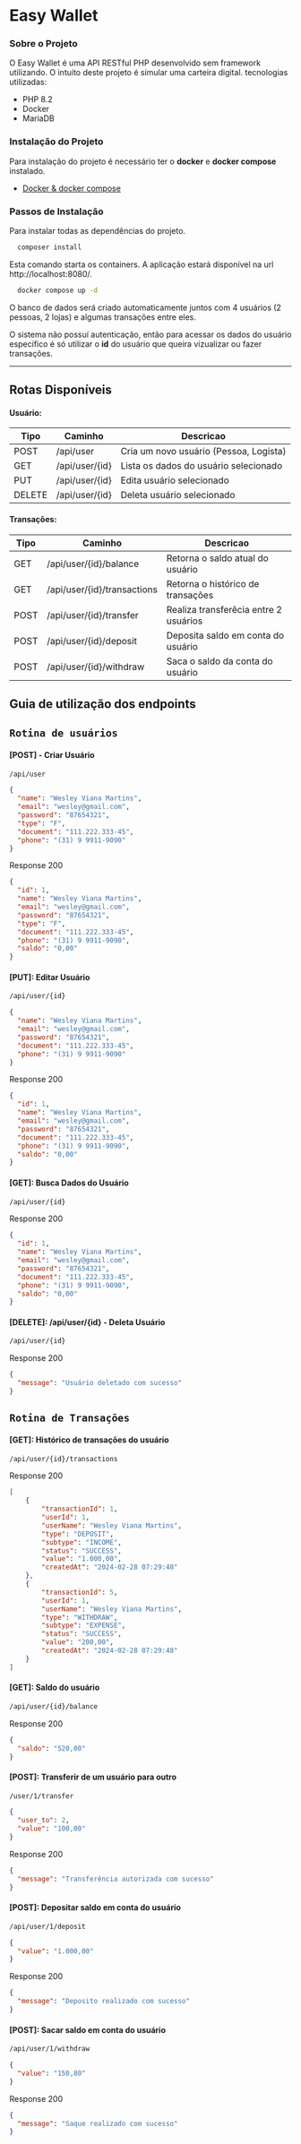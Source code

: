 # Easy Wallet

### Sobre o Projeto
O Easy Wallet é uma API RESTful PHP desenvolvido sem framework utilizando. O intuito deste projeto é simular uma carteira digital. tecnologias utilizadas:
+ PHP 8.2
+ Docker
+ MariaDB

### Instalação do Projeto

  Para instalação do projeto é necessário ter o **docker** e **docker compose** instalado. 
  - [Docker & docker compose]([http://localhost:8000](https://docs.docker.com/get-docker/)) 

### Passos de Instalação
Para instalar todas as dependências do projeto.
```bash
  composer install
```
Esta comando starta os containers. A aplicação estará disponível na url http://localhost:8080/.
```bash
  docker compose up -d
```

O banco de dados será criado automaticamente juntos com 4 usuários (2 pessoas, 2 lojas) e algumas transações entre eles.

O sistema não possuí autenticação, então para acessar os dados do usuário específico é só utilizar o **id** do usuário que queira vizualizar ou fazer transações.

---
## Rotas Disponíveis
#### Usuário:
| Tipo   | Caminho        | Descricao                              |
|--------|----------------|----------------------------------------|
| POST   | /api/user      | Cria um novo usuário (Pessoa, Logista) |
| GET    | /api/user/{id} | Lista os dados do usuário selecionado  |
| PUT    | /api/user/{id} | Edita usuário selecionado              |
| DELETE | /api/user/{id} | Deleta usuário selecionado             |
#### Transações:
| Tipo | Caminho                     | Descricao                             |
|------|-----------------------------|---------------------------------------|
| GET  | /api/user/{id}/balance      | Retorna o saldo atual do usuário      |
| GET  | /api/user/{id}/transactions | Retorna o histórico de transações     |
| POST | /api/user/{id}/transfer     | Realiza transferêcia entre 2 usuários |
| POST | /api/user/{id}/deposit      | Deposita saldo em conta do usuário    |
| POST | /api/user/{id}/withdraw     | Saca o saldo da conta do usuário      | 
 
## Guia de utilização dos endpoints

` Rotina de usuários `
---
 
#### [POST] - Criar Usuário
```sh
/api/user
```      
```json
{
  "name": "Wesley Viana Martins",
  "email": "wesley@gmail.com",
  "password": "87654321",
  "type": "F",
  "document": "111.222.333-45",
  "phone": "(31) 9 9911-9090"
}
```
Response 200
```json
{ 
  "id": 1,
  "name": "Wesley Viana Martins",
  "email": "wesley@gmail.com",
  "password": "87654321",
  "type": "F",
  "document": "111.222.333-45",
  "phone": "(31) 9 9911-9090",
  "saldo": "0,00"
}
```

#### [PUT]: Editar Usuário
```sh
/api/user/{id}
```    
```json
{
  "name": "Wesley Viana Martins",
  "email": "wesley@gmail.com",
  "password": "87654321",
  "document": "111.222.333-45",
  "phone": "(31) 9 9911-9090"
}
```
Response 200
```json
{
  "id": 1,
  "name": "Wesley Viana Martins",
  "email": "wesley@gmail.com",
  "password": "87654321",
  "document": "111.222.333-45",
  "phone": "(31) 9 9911-9090",
  "saldo": "0,00"
}
```
#### [GET]: Busca Dados do Usuário
```sh
/api/user/{id}
```
Response 200
```json
{
  "id": 1,
  "name": "Wesley Viana Martins",
  "email": "wesley@gmail.com",
  "password": "87654321",
  "document": "111.222.333-45",
  "phone": "(31) 9 9911-9090",
  "saldo": "0,00"
}
```

#### [DELETE]: /api/user/{id} - Deleta Usuário
```sh
/api/user/{id}
```    
Response 200
```json
{
  "message": "Usuário deletado com sucesso"
}
```

` Rotina de Transações `
---
#### [GET]: Histórico de transações do usuário
```sh
/api/user/{id}/transactions
```    
Response 200
```json
[
	{
		"transactionId": 1,
		"userId": 1,
		"userName": "Wesley Viana Martins",
		"type": "DEPOSIT",
		"subtype": "INCOME",
		"status": "SUCCESS",
		"value": "1.000,00",
		"createdAt": "2024-02-28 07:29:48"
	},
	{
		"transactionId": 5,
		"userId": 1,
		"userName": "Wesley Viana Martins",
		"type": "WITHDRAW",
		"subtype": "EXPENSE",
		"status": "SUCCESS",
		"value": "200,00",
		"createdAt": "2024-02-28 07:29:48"
	}
]
```

#### [GET]: Saldo do usuário
```sh
/api/user/{id}/balance
```    
Response 200
```json
{
  "saldo": "520,00"
}
```

#### [POST]: Transferir de um usuário para outro
```sh
/user/1/transfer
```
```json
{
  "user_to": 2,
  "value": "100,00"
}
```
Response 200
```json
{
  "message": "Transferência autorizada com sucesso"
}
```

#### [POST]: Depositar saldo em conta do usuário
```sh
/api/user/1/deposit
```
```json
{
  "value": "1.000,00"
}
```
Response 200
```json
{
  "message": "Deposito realizado com sucesso"
}
```

#### [POST]: Sacar saldo em conta do usuário
```sh
/api/user/1/withdraw
```
```json
{
  "value": "150,80"
}
```
Response 200
```json
{
  "message": "Saque realizado com sucesso"
}
```
